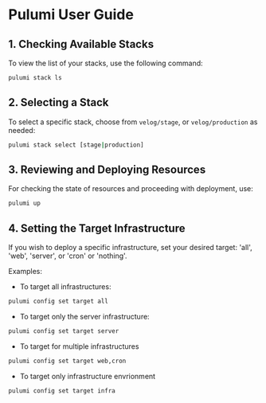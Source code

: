 # Pulumi User Guide

## 1. Checking Available Stacks

To view the list of your stacks, use the following command:

```bash
pulumi stack ls
```

## 2. Selecting a Stack

To select a specific stack, choose from `velog/stage`, or `velog/production` as needed:

```bash
pulumi stack select [stage|production]
```

## 3. Reviewing and Deploying Resources

For checking the state of resources and proceeding with deployment, use:

```bash
pulumi up
```

## 4. Setting the Target Infrastructure

If you wish to deploy a specific infrastructure, set your desired target: 'all', 'web', 'server', or 'cron' or 'nothing'.

Examples:

- To target all infrastructures:

```bash
pulumi config set target all
```

- To target only the server infrastructure:

```bash
pulumi config set target server
```

- To target for multiple infrastructures

```bash
pulumi config set target web,cron
```

- To target only infrastructure envrionment

```bash
pulumi config set target infra
```
